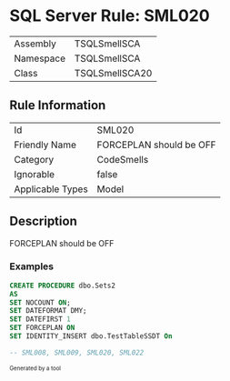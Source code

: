 # SQL Server Rule: SML020
  
|    |    |
|----|----|
| Assembly | TSQLSmellSCA |
| Namespace | TSQLSmellSCA |
| Class | TSQLSmellSCA20 |
  
## Rule Information
  
|    |    |
|----|----|
| Id | SML020 |
| Friendly Name | FORCEPLAN should be OFF |
| Category | CodeSmells |
| Ignorable | false |
| Applicable Types | Model  |
  
## Description
  
FORCEPLAN should be OFF
  
### Examples
  
```sql
CREATE PROCEDURE dbo.Sets2
AS
SET NOCOUNT ON;
SET DATEFORMAT DMY;
SET DATEFIRST 1
SET FORCEPLAN ON
SET IDENTITY_INSERT dbo.TestTableSSDT On

-- SML008, SML009, SML020, SML022
```
  
<sub><sup>Generated by a tool</sup></sub>
